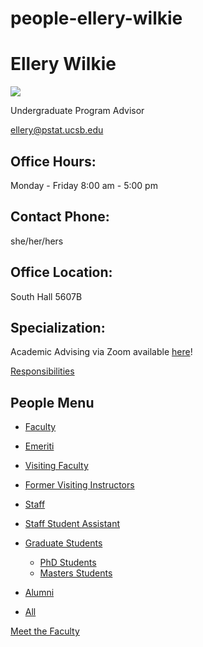 # people-ellery-wilkie

# Ellery Wilkie

![](https://www.pstat.ucsb.edu/sites/default/files/styles/people_node/public/people/photo/Ellery%20Wilkie.jpg?itok=XLPBhNWO)

Undergraduate Program Advisor

[ellery@pstat.ucsb.edu](mailto:ellery@pstat.ucsb.edu)

## Office Hours:

Monday - Friday 8:00 am - 5:00 pm

## Contact Phone:

she/her/hers

## Office Location:

South Hall 5607B

## Specialization:

Academic Advising via Zoom available [here](https://www.pstat.ucsb.edu/undergrad/advising)!

[Responsibilities](https://docs.google.com/document/d/1iq7CjWFxtF_VhUYFhPpAw4IrXhkZoZWfTg4HZFu-tRg/edit?usp=sharing)

## People Menu

- [Faculty](/people/academic "Faculty")
- [Emeriti](/people/emeriti "Emeriti")
- [Visiting Faculty](/people/visiting "Visiting Faculty")
- [Former Visiting Instructors](/people/lecturer "Former Visiting Instructors")
- [Staff](/people/staff)
- [Staff Student Assistant](/people/researcher "Staff Student Assistant")
- [Graduate Students](/people/student "Graduate Students")
  
  - [PhD Students](/people/student/phd "PhD Students")
  - [Masters Students](/people/student/masters "Masters Students")
- [Alumni](/people/alumni)
- [All](/people/all)

[Meet the Faculty](/people/meet-the-faculty)